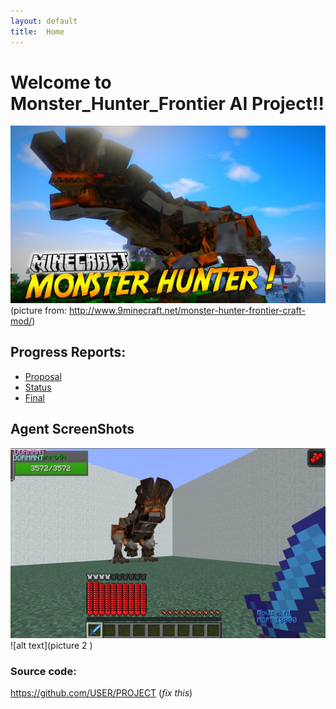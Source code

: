 ```yaml
---
layout: default
title:  Home
---
```



# Welcome to Monster_Hunter_Frontier AI Project!!
![MHFC](MHF.jpg)
(picture from: http://www.9minecraft.net/monster-hunter-frontier-craft-mod/)


## Progress Reports:

- [Proposal](proposal.html)
- [Status](status.html)
- [Final](final.html)



## Agent ScreenShots
![barroth1](barroth1.jpg)
![alt text](picture 2 )



### Source code:
https://github.com/USER/PROJECT (_fix this_)

